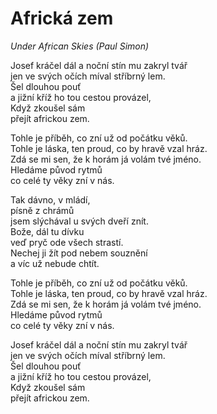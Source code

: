 # Africká zem

*Under African Skies (Paul Simon)*

Josef kráčel dál a noční stín mu zakryl tvář     
jen ve svých očích míval stříbrný lem.     
Šel dlouhou pouť     
a jižní kříž ho tou cestou provázel,     
Když zkoušel sám     
přejít africkou zem.

Tohle je příběh, co zní už od počátku věků.     
Tohle je láska, ten proud, co by hravě vzal hráz.     
Zdá se mi sen, že k horám já volám tvé jméno.     
Hledáme původ rytmů     
co celé ty věky zní v nás.

Tak dávno, v mládí,     
písně z chrámů     
jsem slýchával u svých dveří znít.     
Bože, dál tu dívku     
veď pryč ode všech strastí.     
Nechej ji žít pod nebem souznění     
a víc už nebude chtít.

Tohle je příběh, co zní už od počátku věků.     
Tohle je láska, ten proud, co by hravě vzal hráz.     
Zdá se mi sen, že k horám já volám tvé jméno.     
Hledáme původ rytmů     
co celé ty věky zní v nás.

Josef kráčel dál a noční stín mu zakryl tvář     
jen ve svých očích míval stříbrný lem.     
Šel dlouhou pouť     
a jižní kříž ho tou cestou provázel,     
Když zkoušel sám     
přejít africkou zem.
